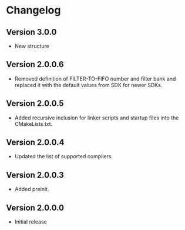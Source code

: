 # Changelog

## Version 3.0.0

- New structure

## Version 2.0.0.6

- Removed definition of FILTER-TO-FIFO number and filter bank and replaced it with the default values from SDK for newer SDKs.

## Version 2.0.0.5

- Added recursive inclusion for linker scripts and startup files into the CMakeLists.txt.

## Version 2.0.0.4

- Updated the list of supported compilers.

## Version 2.0.0.3

- Added preinit.

## Version 2.0.0.0

- Initial release
